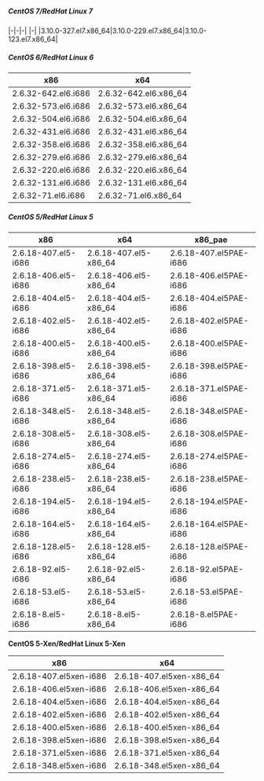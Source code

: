 ##### CentOS 7/RedHat Linux 7
|-|-|-|
|-|
|3.10.0-327.el7.x86_64|3.10.0-229.el7.x86_64|3.10.0-123.el7.x86_64|
##### CentOS 6/RedHat Linux 6
|x86|x64|
|-|-|
|2.6.32-642.el6.i686|2.6.32-642.el6.x86_64|
|2.6.32-573.el6.i686|2.6.32-573.el6.x86_64|
|2.6.32-504.el6.i686|2.6.32-504.el6.x86_64|
|2.6.32-431.el6.i686|2.6.32-431.el6.x86_64|
|2.6.32-358.el6.i686|2.6.32-358.el6.x86_64|
|2.6.32-279.el6.i686|2.6.32-279.el6.x86_64|
|2.6.32-220.el6.i686|2.6.32-220.el6.x86_64|
|2.6.32-131.el6.i686|2.6.32-131.el6.x86_64|
|2.6.32-71.el6.i686|2.6.32-71.el6.x86_64|
##### CentOS 5/RedHat Linux 5
|x86|x64|x86_pae|
|-|-|-|
|2.6.18-407.el5-i686|2.6.18-407.el5-x86_64|2.6.18-407.el5PAE-i686|
|2.6.18-406.el5-i686|2.6.18-406.el5-x86_64|2.6.18-406.el5PAE-i686|
|2.6.18-404.el5-i686|2.6.18-404.el5-x86_64|2.6.18-404.el5PAE-i686|
|2.6.18-402.el5-i686|2.6.18-402.el5-x86_64|2.6.18-402.el5PAE-i686|
|2.6.18-400.el5-i686|2.6.18-400.el5-x86_64|2.6.18-400.el5PAE-i686|
|2.6.18-398.el5-i686|2.6.18-398.el5-x86_64|2.6.18-398.el5PAE-i686|
|2.6.18-371.el5-i686|2.6.18-371.el5-x86_64|2.6.18-371.el5PAE-i686|
|2.6.18-348.el5-i686|2.6.18-348.el5-x86_64|2.6.18-348.el5PAE-i686|
|2.6.18-308.el5-i686|2.6.18-308.el5-x86_64|2.6.18-308.el5PAE-i686|
|2.6.18-274.el5-i686|2.6.18-274.el5-x86_64|2.6.18-274.el5PAE-i686|
|2.6.18-238.el5-i686|2.6.18-238.el5-x86_64|2.6.18-238.el5PAE-i686|
|2.6.18-194.el5-i686|2.6.18-194.el5-x86_64|2.6.18-194.el5PAE-i686|
|2.6.18-164.el5-i686|2.6.18-164.el5-x86_64|2.6.18-164.el5PAE-i686|
|2.6.18-128.el5-i686|2.6.18-128.el5-x86_64|2.6.18-128.el5PAE-i686|
|2.6.18-92.el5-i686|2.6.18-92.el5-x86_64|2.6.18-92.el5PAE-i686|
|2.6.18-53.el5-i686|2.6.18-53.el5-x86_64|2.6.18-53.el5PAE-i686|
|2.6.18-8.el5-i686|2.6.18-8.el5-x86_64|2.6.18-8.el5PAE-i686|

**CentOS 5-Xen/RedHat Linux 5-Xen**

|x86|x64|
|-|-|
|2.6.18-407.el5xen-i686|2.6.18-407.el5xen-x86_64|
|2.6.18-406.el5xen-i686|2.6.18-406.el5xen-x86_64|
|2.6.18-404.el5xen-i686|2.6.18-404.el5xen-x86_64|
|2.6.18-402.el5xen-i686|2.6.18-402.el5xen-x86_64|
|2.6.18-400.el5xen-i686|2.6.18-400.el5xen-x86_64|
|2.6.18-398.el5xen-i686|2.6.18-398.el5xen-x86_64|
|2.6.18-371.el5xen-i686|2.6.18-371.el5xen-x86_64|
|2.6.18-348.el5xen-i686|2.6.18-348.el5xen-x86_64|
